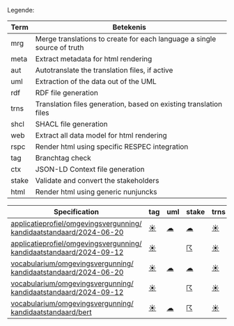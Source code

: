 Legende:

| Term | Betekenis |
| --- | --- |
| mrg | Merge translations to create for each language a single source of truth |
| meta | Extract metadata for html rendering |
| aut | Autotranslate the translation files, if active |
| uml | Extraction of the data out of the UML |
| rdf | RDF file generation |
| trns | Translation files generation, based on existing translation files |
| shcl | SHACL file generation |
| web | Extract all data model for html rendering  |
| rspc | Render html using specific RESPEC integration  |
| tag | Branchtag check |
| ctx | JSON-LD Context file generation |
| stake | Validate and convert the stakeholders |
| html | Render html using generic nunjuncks |

| Specification | tag | uml | stake | trns | aut  | mrg | web | meta | html | rspc| ctx | rdf | shcl |
| --- | --- | --- | --- | --- | --- | --- | --- | --- | --- | --- | --- | --- | --- |
| [applicatieprofiel/omgevingsvergunning/ kandidaatstandaard/2024-06-20](/report4/doc/applicatieprofiel/omgevingsvergunning/kandidaatstandaard/2024-06-20) | [&#9728;](/report4/doc/applicatieprofiel/omgevingsvergunning/kandidaatstandaard/2024-06-20/autotranslate.report.md)| [&#9729;](/report4/doc/applicatieprofiel/omgevingsvergunning/kandidaatstandaard/2024-06-20/branchtag.report.md)| [&#9729;](/report4/doc/applicatieprofiel/omgevingsvergunning/kandidaatstandaard/2024-06-20/oslo-converter-ea.report.md)| [&#9728;](/report4/doc/applicatieprofiel/omgevingsvergunning/kandidaatstandaard/2024-06-20/oslo-stakeholders-converter.report.md)| [&#9729;](/report4/doc/applicatieprofiel/omgevingsvergunning/kandidaatstandaard/2024-06-20/translate.report.md)| [&#9728;](/report4/doc/applicatieprofiel/omgevingsvergunning/kandidaatstandaard/2024-06-20/autotranslate.report.md)| [&#9728;](/report4/doc/applicatieprofiel/omgevingsvergunning/kandidaatstandaard/2024-06-20/merge.report.md)| [&#9728;](/report4/doc/applicatieprofiel/omgevingsvergunning/kandidaatstandaard/2024-06-20/generator-webuniversum-json.report.md)| [&#9728;](/report4/doc/applicatieprofiel/omgevingsvergunning/kandidaatstandaard/2024-06-20/metadata.report.md)| [&#9728;](/report4/doc/applicatieprofiel/omgevingsvergunning/kandidaatstandaard/2024-06-20/generator-html.report.md)| [&#9728;](/report4/doc/applicatieprofiel/omgevingsvergunning/kandidaatstandaard/2024-06-20/generator-respec.report.md)| [&#9736;](/report4/doc/applicatieprofiel/omgevingsvergunning/kandidaatstandaard/2024-06-20/generator-jsonld-context.report.md)| | [&#9736;](/report4/doc/applicatieprofiel/omgevingsvergunning/kandidaatstandaard/2024-06-20/generator-shacl.report.md)|
| [applicatieprofiel/omgevingsvergunning/ kandidaatstandaard/2024-09-12](/report4/doc/applicatieprofiel/omgevingsvergunning/kandidaatstandaard/2024-09-12) | [&#9728;](/report4/doc/applicatieprofiel/omgevingsvergunning/kandidaatstandaard/2024-09-12/autotranslate.report.md)| | [&#9736;](/report4/doc/applicatieprofiel/omgevingsvergunning/kandidaatstandaard/2024-09-12/oslo-converter-ea.report.md)| [&#9728;](/report4/doc/applicatieprofiel/omgevingsvergunning/kandidaatstandaard/2024-09-12/oslo-stakeholders-converter.report.md)| [&#9729;](/report4/doc/applicatieprofiel/omgevingsvergunning/kandidaatstandaard/2024-09-12/translate.report.md)| [&#9728;](/report4/doc/applicatieprofiel/omgevingsvergunning/kandidaatstandaard/2024-09-12/autotranslate.report.md)| [&#9728;](/report4/doc/applicatieprofiel/omgevingsvergunning/kandidaatstandaard/2024-09-12/merge.report.md)| [&#9736;](/report4/doc/applicatieprofiel/omgevingsvergunning/kandidaatstandaard/2024-09-12/generator-webuniversum-json.report.md)| [&#9728;](/report4/doc/applicatieprofiel/omgevingsvergunning/kandidaatstandaard/2024-09-12/metadata.report.md)| [&#9736;](/report4/doc/applicatieprofiel/omgevingsvergunning/kandidaatstandaard/2024-09-12/generator-html.report.md)| [&#9728;](/report4/doc/applicatieprofiel/omgevingsvergunning/kandidaatstandaard/2024-09-12/generator-respec.report.md)| [&#9728;](/report4/doc/applicatieprofiel/omgevingsvergunning/kandidaatstandaard/2024-09-12/generator-jsonld-context.report.md)| | [&#9728;](/report4/doc/applicatieprofiel/omgevingsvergunning/kandidaatstandaard/2024-09-12/generator-shacl.report.md)|
| [vocabularium/omgevingsvergunning/ kandidaatstandaard/2024-06-20](/report4/doc/vocabularium/omgevingsvergunning/kandidaatstandaard/2024-06-20) | [&#9728;](/report4/doc/vocabularium/omgevingsvergunning/kandidaatstandaard/2024-06-20/autotranslate.report.md)| [&#9729;](/report4/doc/vocabularium/omgevingsvergunning/kandidaatstandaard/2024-06-20/branchtag.report.md)| [&#9729;](/report4/doc/vocabularium/omgevingsvergunning/kandidaatstandaard/2024-06-20/oslo-converter-ea.report.md)| [&#9728;](/report4/doc/vocabularium/omgevingsvergunning/kandidaatstandaard/2024-06-20/oslo-stakeholders-converter.report.md)| [&#9729;](/report4/doc/vocabularium/omgevingsvergunning/kandidaatstandaard/2024-06-20/translate.report.md)| [&#9728;](/report4/doc/vocabularium/omgevingsvergunning/kandidaatstandaard/2024-06-20/autotranslate.report.md)| [&#9728;](/report4/doc/vocabularium/omgevingsvergunning/kandidaatstandaard/2024-06-20/merge.report.md)| [&#9728;](/report4/doc/vocabularium/omgevingsvergunning/kandidaatstandaard/2024-06-20/generator-webuniversum-json.report.md)| [&#9728;](/report4/doc/vocabularium/omgevingsvergunning/kandidaatstandaard/2024-06-20/metadata.report.md)| [&#9728;](/report4/doc/vocabularium/omgevingsvergunning/kandidaatstandaard/2024-06-20/generator-html.report.md)| [&#9728;](/report4/doc/vocabularium/omgevingsvergunning/kandidaatstandaard/2024-06-20/generator-respec.report.md)| | [&#9736;](/report4/doc/vocabularium/omgevingsvergunning/kandidaatstandaard/2024-06-20/generator-rdf.report.md)| |
| [vocabularium/omgevingsvergunning/ kandidaatstandaard/2024-09-12](/report4/doc/vocabularium/omgevingsvergunning/kandidaatstandaard/2024-09-12) | [&#9728;](/report4/doc/vocabularium/omgevingsvergunning/kandidaatstandaard/2024-09-12/autotranslate.report.md)| | [&#9736;](/report4/doc/vocabularium/omgevingsvergunning/kandidaatstandaard/2024-09-12/oslo-converter-ea.report.md)| [&#9728;](/report4/doc/vocabularium/omgevingsvergunning/kandidaatstandaard/2024-09-12/oslo-stakeholders-converter.report.md)| [&#9729;](/report4/doc/vocabularium/omgevingsvergunning/kandidaatstandaard/2024-09-12/translate.report.md)| [&#9728;](/report4/doc/vocabularium/omgevingsvergunning/kandidaatstandaard/2024-09-12/autotranslate.report.md)| [&#9728;](/report4/doc/vocabularium/omgevingsvergunning/kandidaatstandaard/2024-09-12/merge.report.md)| [&#9736;](/report4/doc/vocabularium/omgevingsvergunning/kandidaatstandaard/2024-09-12/generator-webuniversum-json.report.md)| [&#9728;](/report4/doc/vocabularium/omgevingsvergunning/kandidaatstandaard/2024-09-12/metadata.report.md)| [&#9736;](/report4/doc/vocabularium/omgevingsvergunning/kandidaatstandaard/2024-09-12/generator-html.report.md)| [&#9728;](/report4/doc/vocabularium/omgevingsvergunning/kandidaatstandaard/2024-09-12/generator-respec.report.md)| | [&#9736;](/report4/doc/vocabularium/omgevingsvergunning/kandidaatstandaard/2024-09-12/generator-rdf.report.md)| |
| [vocabularium/omgevingsvergunning/ kandidaatstandaard/bert](/report4/doc/vocabularium/omgevingsvergunning/kandidaatstandaard/bert) | [&#9728;](/report4/doc/vocabularium/omgevingsvergunning/kandidaatstandaard/bert/autotranslate.report.md)| [&#9729;](/report4/doc/vocabularium/omgevingsvergunning/kandidaatstandaard/bert/branchtag.report.md)| [&#9736;](/report4/doc/vocabularium/omgevingsvergunning/kandidaatstandaard/bert/oslo-converter-ea.report.md)| [&#9728;](/report4/doc/vocabularium/omgevingsvergunning/kandidaatstandaard/bert/oslo-stakeholders-converter.report.md)| [&#9729;](/report4/doc/vocabularium/omgevingsvergunning/kandidaatstandaard/bert/translate.report.md)| [&#9728;](/report4/doc/vocabularium/omgevingsvergunning/kandidaatstandaard/bert/autotranslate.report.md)| [&#9728;](/report4/doc/vocabularium/omgevingsvergunning/kandidaatstandaard/bert/merge.report.md)| [&#9736;](/report4/doc/vocabularium/omgevingsvergunning/kandidaatstandaard/bert/generator-webuniversum-json.report.md)| [&#9728;](/report4/doc/vocabularium/omgevingsvergunning/kandidaatstandaard/bert/metadata.report.md)| [&#9736;](/report4/doc/vocabularium/omgevingsvergunning/kandidaatstandaard/bert/generator-html.report.md)| [&#9728;](/report4/doc/vocabularium/omgevingsvergunning/kandidaatstandaard/bert/generator-respec.report.md)| | [&#9736;](/report4/doc/vocabularium/omgevingsvergunning/kandidaatstandaard/bert/generator-rdf.report.md)| |
